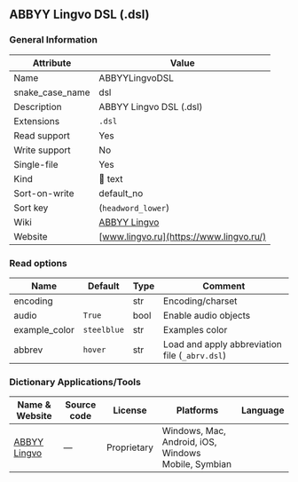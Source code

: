 ABBYY Lingvo DSL (.dsl)
-----------------------

### General Information

| Attribute       | Value                                                      |
|-----------------|------------------------------------------------------------|
| Name            | ABBYYLingvoDSL                                             |
| snake_case_name | dsl                                                        |
| Description     | ABBYY Lingvo DSL (.dsl)                                    |
| Extensions      | `.dsl`                                                     |
| Read support    | Yes                                                        |
| Write support   | No                                                         |
| Single-file     | Yes                                                        |
| Kind            | 📝 text                                                    |
| Sort-on-write   | default_no                                                 |
| Sort key        | \(`headword_lower`\)                                       |
| Wiki            | [ABBYY Lingvo](https://ru.wikipedia.org/wiki/ABBYY_Lingvo) |
| Website         | [www.lingvo.ru](https://www.lingvo.ru/)                    |

### Read options

| Name          | Default     | Type | Comment                                         |
|---------------|-------------|------|-------------------------------------------------|
| encoding      |             | str  | Encoding/charset                                |
| audio         | `True`      | bool | Enable audio objects                            |
| example_color | `steelblue` | str  | Examples color                                  |
| abbrev        | `hover`     | str  | Load and apply abbreviation file (`_abrv.dsl`\) |

### Dictionary Applications/Tools

| Name & Website                         | Source code | License     | Platforms                                           | Language |
|----------------------------------------|-------------|-------------|-----------------------------------------------------|----------|
| [ABBYY Lingvo](https://www.lingvo.ru/) | ―           | Proprietary | Windows, Mac, Android, iOS, Windows Mobile, Symbian |          |
